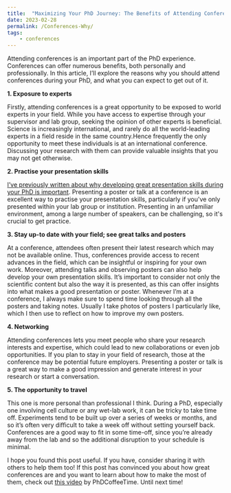 ```yaml
---
title:  "Maximizing Your PhD Journey: The Benefits of Attending Conferences"
date: 2023-02-28
permalink: /Conferences-Why/
tags: 
    - conferences
---
```

Attending conferences is an important part of the PhD experience. Conferences can offer numerous benefits, both personally and professionally. In this article, I’ll explore the reasons why you should attend conferences during your PhD, and what you can expect to get out of it.

**1. Exposure to experts**

Firstly, attending conferences is a great opportunity to be exposed to world experts in your field. While you have access to expertise through your supervisor and lab group, seeking the opinion of other experts is beneficial. Science is increasingly international, and rarely do all the world-leading experts in a field reside in the same country.Hence frequently the only opportunity to meet these individuals is at an international conference. Discussing your research with them can provide valuable insights that you may not get otherwise.

**2. Practise your presentation skills**

[I’ve previously written about why developing great presentation skills during your PhD is important](). Presenting a poster or talk at a conference is an excellent way to practise your presentation skills, particularly if you've only presented within your lab group or institution. Presenting in an unfamiliar environment, among a large number of speakers, can be challenging, so it's crucial to get practice.

**3. Stay up-to date with your field; see great talks and posters**

At a conference, attendees often present their latest research which may not be available online. Thus, conferences provide access to recent advances in the field, which can be insightful or inspiring for your own work.
Moreover, attending talks and observing posters can also help develop your own presentation skills. It’s important to consider not only the scientific content but also the way it is presented, as this can offer insights into what makes a good presentation or poster. Whenever I’m at a conference, I always make sure to spend time looking through all the posters and taking notes. Usually I take photos of posters I particularly like, which I then use to reflect on how to improve my own posters.

**4. Networking**

Attending conferences lets you meet people who share your research interests and expertise, which could lead to new collaborations or even job opportunities. If you plan to stay in your field of research, those at the conference may be potential future employers. Presenting a poster or talk is a great way to make a good impression and generate interest in your research or start a conversation.

**5. The opportunity to travel**

This one is more personal than professional I think. During a PhD, especially one involving cell culture or any wet-lab work, it can be tricky to take time off. Experiments tend to be built up over a series of weeks or months, and so it’s often very difficult to take a week off without setting yourself back. Conferences are a good way to fit in some time-off, since you’re already away from the lab and so the additional disruption to your schedule is minimal.

I hope you found this post useful. If you have, consider sharing it with others to help them too! If this post has convinced you about how great conferences are and you want to learn about how to make the most of them, check out [this video](https://www.youtube.com/watch?v=xUkC8e4kzUI&t=5s) by PhDCoffeeTime. Until next time!
